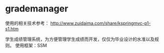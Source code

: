 # grademanager
使用的相关技术参考：
	http://www.zuidaima.com/share/kspringmvc-p1-s1.htm



学生成绩管理系统，为方便管理学生成绩而开发，仅仅为毕业设计的水准以及规则。
使用框架：SSM

